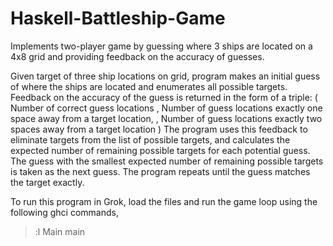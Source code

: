 # Haskell-Battleship-Game
Implements two-player game by guessing where 3 ships are located on a 4x8 grid and providing feedback on the accuracy of guesses.

Given target of three ship locations on grid, program makes an initial guess of
where the ships are located and enumerates all possible targets. Feedback on 
the accuracy of the guess is returned in the form of a triple:
    ( Number of correct guess locations
    , Number of guess locations exactly one space away from a target location,
    , Number of guess locations exactly two spaces away from a target location
    )
The program uses this feedback to eliminate targets from the list of possible 
targets, and calculates the expected number of remaining possible targets for 
each potential guess. The guess with the smallest expected number of remaining 
possible targets is taken as the next guess. The program repeats until the 
guess matches the target exactly. 

To run this program in Grok, load the files and run the game loop using the
following ghci commands,
> :l Main
> main
